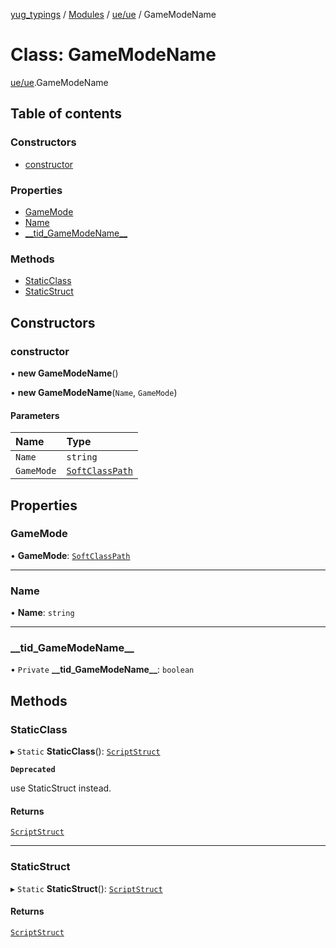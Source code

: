 [yug_typings](../README.md) / [Modules](../modules.md) / [ue/ue](../modules/ue_ue.md) / GameModeName

# Class: GameModeName

[ue/ue](../modules/ue_ue.md).GameModeName

## Table of contents

### Constructors

- [constructor](ue_ue.GameModeName.md#constructor)

### Properties

- [GameMode](ue_ue.GameModeName.md#gamemode)
- [Name](ue_ue.GameModeName.md#name)
- [\_\_tid\_GameModeName\_\_](ue_ue.GameModeName.md#__tid_gamemodename__)

### Methods

- [StaticClass](ue_ue.GameModeName.md#staticclass)
- [StaticStruct](ue_ue.GameModeName.md#staticstruct)

## Constructors

### constructor

• **new GameModeName**()

• **new GameModeName**(`Name`, `GameMode`)

#### Parameters

| Name | Type |
| :------ | :------ |
| `Name` | `string` |
| `GameMode` | [`SoftClassPath`](ue_ue.SoftClassPath.md) |

## Properties

### GameMode

• **GameMode**: [`SoftClassPath`](ue_ue.SoftClassPath.md)

___

### Name

• **Name**: `string`

___

### \_\_tid\_GameModeName\_\_

• `Private` **\_\_tid\_GameModeName\_\_**: `boolean`

## Methods

### StaticClass

▸ `Static` **StaticClass**(): [`ScriptStruct`](ue_ue.ScriptStruct.md)

**`Deprecated`**

use StaticStruct instead.

#### Returns

[`ScriptStruct`](ue_ue.ScriptStruct.md)

___

### StaticStruct

▸ `Static` **StaticStruct**(): [`ScriptStruct`](ue_ue.ScriptStruct.md)

#### Returns

[`ScriptStruct`](ue_ue.ScriptStruct.md)
